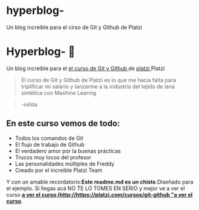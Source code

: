 # hyperblog-
Un blog increible para el cirso de Git y Github de Platzi 
# Hyperblog- 💚 
Un blog increible para el [el curso de Git y Github ](http://https://platzi.com/cursos/git-github "el curso de Git y Github ")de [platzi ](http://https://platzi.com/ "platzi ")Platzi 
>El curso de Git y Github de Platzi es lo que me hacia falta para triplificar mi salario y lanzarme a la industria del tejido de lana sintética con Maxhine Learnig

>-niñita

## En este curso vemos de todo: 
* Todos los comandos de Git 
* El flujo de trabajo de Github 
* El verdadero amor por la buenas prácticas 
* Trucos muy locos del profesor 
* Las personalidades múltiples de Freddy 
* Creado por el increible Platzi Team 

Y con un amable recordatorio:**Este readme.md es un chiste**.Diseñado para el ejemplo. Si llegas acá NO TE LO TOMES EN SERIO y mejor ve a  ver el curso [**a ver el curso (http://https://platzi.com/cursos/git-github "a ver el curso**](https://platzi.com/cursos/git-github/ "a ver el curso"). 